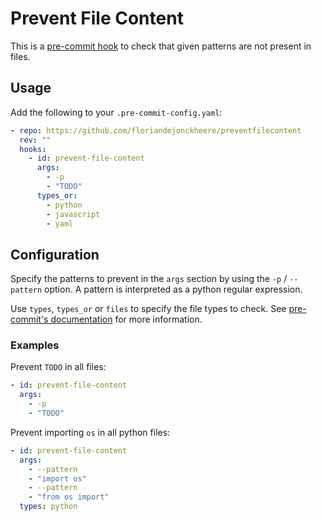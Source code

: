 # Prevent File Content

This is a [pre-commit hook](https://pre-commit.com/) to check that given patterns are not present in files.

## Usage

Add the following to your `.pre-commit-config.yaml`:

```yaml
- repo: https://github.com/floriandejonckheere/preventfilecontent
  rev: ""
  hooks:
    - id: prevent-file-content
      args:
        - -p
        - "TODO"
      types_or:
        - python
        - javascript
        - yaml
```

## Configuration

Specify the patterns to prevent in the `args` section by using the `-p` / `--pattern` option. A pattern is interpreted as a python regular expression.

Use `types`, `types_or` or `files` to specify the file types to check. See [pre-commit's documentation](https://pre-commit.com/#filtering-files-with-types) for more information.

### Examples

Prevent `TODO` in all files:

```yaml
- id: prevent-file-content
  args:
    - -p
    - "TODO"
```

Prevent importing `os` in all python files:

```yaml
- id: prevent-file-content
  args:
    - --pattern
    - "import os"
    - --pattern
    - "from os import"
  types: python
```
